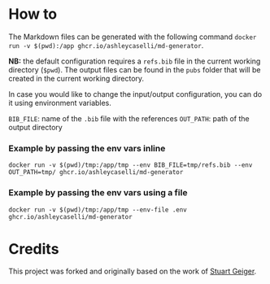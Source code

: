 # How to

The Markdown files can be generated with the following
command `docker run -v $(pwd):/app ghcr.io/ashleycaselli/md-generator`.

**NB:** the default configuration requires a `refs.bib` file in the current working directory (`$pwd`). The output files can
be found in the `pubs` folder that will be created in the current working directory.

In case you would like to change the input/output configuration, you can do it using environment variables.

`BIB_FILE`: name of the `.bib` file with the references
`OUT_PATH`: path of the output directory

### Example by passing the env vars inline
`docker run -v $(pwd)/tmp:/app/tmp --env BIB_FILE=tmp/refs.bib --env OUT_PATH=tmp/ ghcr.io/ashleycaselli/md-generator`

### Example by passing the env vars using a file
`docker run -v $(pwd)/tmp:/app/tmp --env-file .env ghcr.io/ashleycaselli/md-generator`

# Credits

This project was forked and originally based on the work of [Stuart Geiger](https://github.com/staeiou).